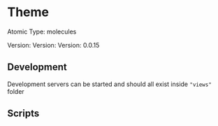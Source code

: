# Theme

Atomic Type: molecules

Version: Version: Version: 0.0.15





## Development

Development servers can be started and should all exist inside `"views"` folder

## Scripts
